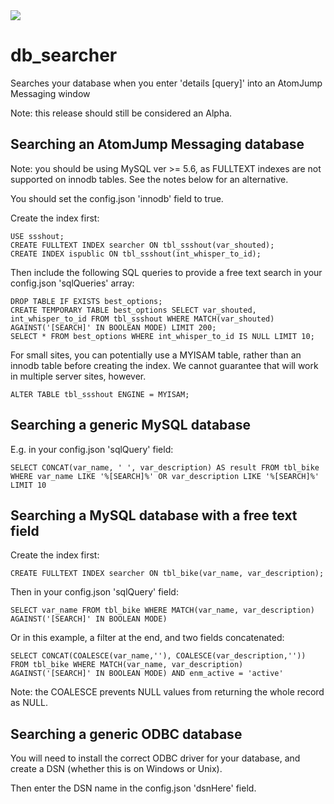 <img src="https://atomjump.com/images/logo80.png">

# db_searcher
Searches your database when you enter 'details [query]' into an AtomJump Messaging window



Note: this release should still be considered an Alpha.



## Searching an AtomJump Messaging database

Note: you should be using MySQL ver >= 5.6, as FULLTEXT indexes are not supported on innodb tables. See the notes below for an alternative.

You should set the config.json 'innodb' field to true.

Create the index first:

```
USE ssshout;
CREATE FULLTEXT INDEX searcher ON tbl_ssshout(var_shouted);
CREATE INDEX ispublic ON tbl_ssshout(int_whisper_to_id);
```

Then include the following SQL queries to provide a free text search in your config.json 'sqlQueries' array:
```
DROP TABLE IF EXISTS best_options;
CREATE TEMPORARY TABLE best_options SELECT var_shouted, int_whisper_to_id FROM tbl_ssshout WHERE MATCH(var_shouted) AGAINST('[SEARCH]' IN BOOLEAN MODE) LIMIT 200;
SELECT * FROM best_options WHERE int_whisper_to_id IS NULL LIMIT 10;
```

For small sites, you can potentially use a MYISAM table, rather than an innodb table before creating the index. We cannot guarantee that will work in multiple server sites, however.
```
ALTER TABLE tbl_ssshout ENGINE = MYISAM;
```


## Searching a generic MySQL database

E.g. in your config.json 'sqlQuery' field:
```
SELECT CONCAT(var_name, ' ', var_description) AS result FROM tbl_bike WHERE var_name LIKE '%[SEARCH]%' OR var_description LIKE '%[SEARCH]%' LIMIT 10
```


## Searching a MySQL database with a free text field

Create the index first:

```
CREATE FULLTEXT INDEX searcher ON tbl_bike(var_name, var_description);
```

Then in your config.json 'sqlQuery' field:
```
SELECT var_name FROM tbl_bike WHERE MATCH(var_name, var_description) AGAINST('[SEARCH]' IN BOOLEAN MODE)
```

Or in this example, a filter at the end, and two fields concatenated:
```
SELECT CONCAT(COALESCE(var_name,''), COALESCE(var_description,'')) FROM tbl_bike WHERE MATCH(var_name, var_description) AGAINST('[SEARCH]' IN BOOLEAN MODE) AND enm_active = 'active'
```
Note: the COALESCE prevents NULL values from returning the whole record as NULL.



## Searching a generic ODBC database

You will need to install the correct ODBC driver for your database, and create a DSN (whether this is on Windows or Unix).

Then enter the DSN name in the config.json 'dsnHere' field.




